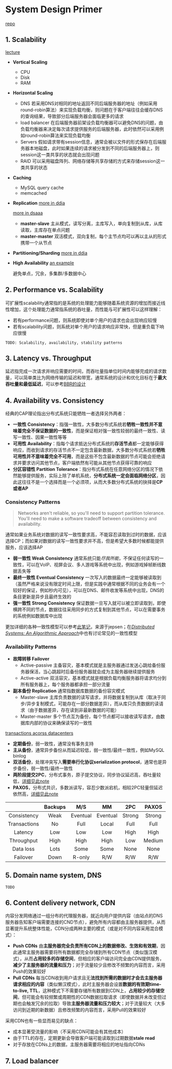 # System Design Primer

[repo](https://github.com/donnemartin/system-design-primer)

## 1. Scalability

[lecture](https://www.youtube.com/watch?v=-W9F__D3oY4)

- **Vertical Scaling**
  - CPU
  - Disk
  - RAM
- **Horizontal Scaling**
  - DNS
    若采用DNS对相同的地址返回不同后端服务器的地址（例如采用round-robin算法）来实现负载均衡，则问题在于客户端往往会缓存DNS的查询结果，导致部分后端服务器会面临更多的请求
  - load balancer
    在后端服务器前架设负载均衡器可以避免DNS的问题，由负载均衡器来决定每次请求提供服务的后端服务器，此时依然可以采用例如round-robin算法来实现负载均衡
  - Servers
    假如请求带有session信息，通常会被以文件的形式保存在后端服务器本地磁盘，此时如果连续的请求被分发到不同的后端服务器上，则session这一类共享的状态就会出现问题
  - RAID
    可以采用磁盘阵列、网络存储等共享存储的方式来存储session这一类共享的状态
- **Caching**
  - MySQL query cache
  - memcached
- **Replication**
  [more in ddia](https://github.com/JasonYuchen/notes/blob/master/ddia/05.Replication.md#主节点与从节点-leaders-and-followers)

  [more in dsaaa](https://github.com/JasonYuchen/notes/blob/master/dsaaa/16.Replicated_Data_Management.md#162-architecture-of-replicated-data-management)

  - **master-slave**
    主从模式，读写分离，主库写入，单向复制到从库，从库读取，主库存在单点问题
  - **master-master**
    双活模式，双向复制，每个主节点均可以再以主从的形式携带一个从节点
- **Partitioning/Sharding**
  [more in ddia](https://github.com/JasonYuchen/notes/blob/master/ddia/06.Partitioning.md#分区与副本-partitioning-and-replication)
- **High Availability**
  [an example](https://www.scylladb.com/2021/03/23/kiwi-com-nonstop-operations-with-scylla-even-through-the-ovhcloud-fire/)
  
  避免单点，冗余，多集群/多数据中心

## 2. Performance vs. Scalability

可扩展性scalability通常指的是系统的处理能力能够随着系统资源的增加而接近线性增加，这个处理能力通常指系统的吞吐量，而性能与可扩展性可以这样理解：

- 若有performance问题，则系统即使对单个用户的请求也会出现响应较慢
- 若有scalability问题，则系统对单个用户的请求响应非常快，但是重负载下响应很慢

`TODO: Scalability, availability, stability patterns`

## 3. Latency vs. Throughput

延迟指完成一次请求并响应需要的时间，而吞吐量指单位时间内能够完成的请求数量，可以简单类比为网络传输的延迟和带宽，通常系统的设计和优化目标在于**最大吞吐量和最低延迟**，可以参考[BBR的设计](https://github.com/JasonYuchen/notes/blob/master/linux/BBR.md)

## 4. Availability vs. Consistency

经典的CAP理论指出分布式系统只能牺牲一者选择另外两者：

- **一致性 Consistency**：指强一致性，大多数分布式系统若**牺牲一致性并不意味着完全不保证数据的一致性**，而是保证相对强一致性较弱的最终一致性、读写一致性、因果一致性等等
- **可用性 Availability**：指每个请求抵达分布式系统的**存活节点**都一定能够获得响应，而收到请求的存活节点不一定包含最新数据，大多数分布式系统若**牺牲可用性并不意味着完全不可用**，而是这些不包含最新数据的节点可能会拒绝请求并要求访问其他节点，客户端依然有可能从其他节点获得可靠的响应
- **分区容错性 Partition Tolerance**：指分布式系统在任意网络分区的情况下依然能够提供服务，实际上除了单机系统，**分布式系统一定会面临网络分区**，因此这往往不是一个选择而是一个必须项，从而大多数分布式系统的抉择是**CP或者AP**

### Consistency Patterns

> Networks aren't reliable, so you'll need to support partition tolerance. You'll need to make a software tradeoff between consistency and availability.

通常如果业务系统对数据的读写一致性要求高，不能容忍读取到过时的数据，应该选择CP；而如果对数据的读写一致性要求并不高，但是希望大多数时候都能提供服务，应该选择AP

- **弱一致性 Weak Consistency**
  通常系统只能*尽我所能*，不保证任何读写的一致性，可以在VoIP、视屏会议、多人游戏等系统中出现，例如游戏掉帧断线数据丢失等
- **最终一致性 Eventual Consistency**
  一次写入的数据最终一定能够被读取到（虽然严格来说没有限定时间上限，但是实践中通常根据不同的业务会有一个较好的保证，例如秒内可见），可以在DNS、邮件收发等系统中出现，DNS的条目更新是异步且最终生效的
- **强一致性 Strong Consistency**
  保证数据一旦写入就可以被立即读取到，即使横跨不同的节点，数据往往采用同步的方式复制到其他节点，可以在需要事务的系统例如数据库中出现

更加详细的各种一致性模型可以参考[此笔记](https://github.com/JasonYuchen/notes/tree/master/consistency#consistency-models)，来源于jepsen；在[*Distributed Systems: An Algorithmic Approach*](https://github.com/JasonYuchen/notes/blob/master/dsaaa/16.Replicated_Data_Management.md#163-data-centric-consistency-models)中也有讨论常见的一致性模型

### Availability Patterns

- **故障转移 Failover**
  - Active-passive
    主备容灾，基本模式就是主服务器通过发送心跳给备份服务器保活，当心跳超时后备份服务器就会成为主服务器继续提供服务
  - Active-active
    双活容灾，基本模式就是根据负载均衡服务器将请求均分到所有服务器上，每个服务器都承担一部分流量
- **副本备份 Replication**
  通常指数据库数据的备份容灾模式
  - Master-slave
    主库负责数据的读写请求，并将数据复制到从库（取决于同步/异步复制模式，可能存在一部分数据差异），而从库只负责数据的读请求（由于数据差异，存在读到非最新数据的可能）
  - Master-master
    多个节点互为备份，每个节点都可以接收读写请求，由数据库内部的协议来确保读写的一致性

[transactions acorss datacenters](https://snarfed.org/transactions_across_datacenters_io.html)

- **定期备份**，弱一致性，通常没有事务支持
- **主从备份**，通常异步备份从而延迟较低，弱一致性/最终一致性，例如MySQL binlog
- **双活备份**，处理冲突写入**需要串行化协议serialization protocol**，通常也是异步备份，弱一致性/最终一致性
- **两阶段提交2PC**，分布式事务，原子提交协议，同步协议延迟高，吞吐量较低，[详细见此note](https://github.com/JasonYuchen/notes/blob/master/cmu15.445/23.Distributed_OLTP.md#%E4%B8%A4%E9%98%B6%E6%AE%B5%E6%8F%90%E4%BA%A4-two-phase-commit-2pc)
- **PAXOS**，分布式共识，多数派读写，容忍少数派宕机，相较2PC轻量但延迟依然高，[详细见此note](https://github.com/JasonYuchen/notes/blob/master/papers/2001_Paxos_Made_Simple.md#2001-paxos-made-simple)

|            |Backups|M/S     |MM      |2PC   |PAXOS |
|:-:         |:-:    |:-:     |:-:     |:-:   |:-:   |
|Consistency |Weak   |Eventual|Eventual|Strong|Strong|
|Transactions|No     |Full    |Local   |Full  |Full  |
|Latency     |Low    |Low     |Low     |High  |High  |
|Throughput  |High   |High    |High    |Low   |Medium|
|Data loss   |Lots   |Some    |Some    |None  |None  |
|Failover    |Down   |R-only  |R/W     |R/W   |R/W   |

## 5. Domain name system, DNS

`TODO`

## 6. Content delivery network, CDN

内容分发网络通过一组分布的代理服务器，就近向用户提供内容（由站点的DNS服务器告知客户端需要连接的CND节点），避免所有内容都由主服务器提供，从而显著提升系统整体性能，CDN分成两种主要的模式（或是对不同内容采用混合模式）：

- **Push CDNs**
  由**主服务器完全负责所有CDN上的数据修改、生效和有效期**，因此通常主服务器需要将所有数据都完全存储到所有CDN节点（类似饿汉模式），从而**占用较多的存储空间**，但相应的客户端访问完全由CDN提供服务，**减少了主服务器的流量和压力**；对于流量较少且修改不频繁的内容而言，采用Push的效果较好
- **Pull CDNs**
  每当CDN收到用户请求且无**法找到所需的数据时才会去主服务器请求相应的内容**（类似懒汉模式），此时主服务器会设置**数据的有效期time-to-live, TTL**，这种模式下不需要存储所有数据到CDN上，**占用较少的存储空间**，但可能会有较频繁或周期性的CDN数据拉取请求（即使数据并未改变但过期也会触发冗余的拉取）导致**主服务器流量和压力较大**；对于流量较大（大多访问到近期的新数据）且修改频繁的内容而言，采用Pull的效果较好

采用CDN也有一些显而易见的缺点：

- 成本显著受流量的影响（不采用CDN可能会有其他成本）
- 由于TTL的存在，定期更新会导致客户端可能读取到过期数据**stale read**
- 对于存放在CDNs上的数据，主服务器需要将相应的地址指向CDNs

## 7. Load balancer
